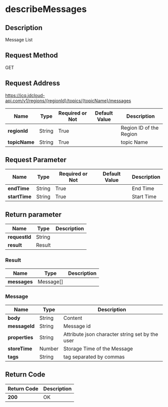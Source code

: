 # describeMessages


## Description
Message List

## Request Method
GET

## Request Address
https://jcq.jdcloud-api.com/v1/regions/{regionId}/topics/{topicName}/messages

|Name|Type|Required or Not|Default Value|Description|
|---|---|---|---|---|
|**regionId**|String|True| |Region ID of the Region|
|**topicName**|String|True| |topic Name|

## Request Parameter
|Name|Type|Required or Not|Default Value|Description|
|---|---|---|---|---|
|**endTime**|String|True| |End Time|
|**startTime**|String|True| |Start Time|


## Return parameter
|Name|Type|Description|
|---|---|---|
|**requestId**|String| |
|**result**|Result| |

### Result
|Name|Type|Description|
|---|---|---|
|**messages**|Message[]| |
### Message
|Name|Type|Description|
|---|---|---|
|**body**|String|Content|
|**messageId**|String|Message id|
|**properties**|String|Attribute json character string set by the user|
|**storeTime**|Number|Storage Time of the Message|
|**tags**|String|tag separated by commas|

## Return Code
|Return Code|Description|
|---|---|
|**200**|OK|
